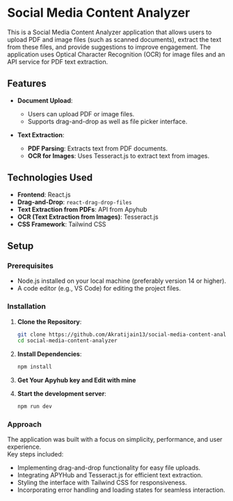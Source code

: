 # Social Media Content Analyzer

This is a Social Media Content Analyzer application that allows users to upload PDF and image files (such as scanned documents), extract the text from these files, and provide suggestions to improve engagement. The application uses Optical Character Recognition (OCR) for image files and an API service for PDF text extraction.

## Features

- **Document Upload**: 
  - Users can upload PDF or image files.
  - Supports drag-and-drop as well as file picker interface.

- **Text Extraction**:
  - **PDF Parsing**: Extracts text from PDF documents.
  - **OCR for Images**: Uses Tesseract.js to extract text from images.

## Technologies Used

- **Frontend**: React.js
- **Drag-and-Drop**: `react-drag-drop-files`
- **Text Extraction from PDFs**: API from Apyhub
- **OCR (Text Extraction from Images)**: Tesseract.js
- **CSS Framework**: Tailwind CSS

## Setup

### Prerequisites
- Node.js installed on your local machine (preferably version 14 or higher).
- A code editor (e.g., VS Code) for editing the project files.

### Installation

1. **Clone the Repository**:

   ```bash
   git clone https://github.com/Akratijain13/social-media-content-analyzer.git
   cd social-media-content-analyzer
   
2. **Install Dependencies**:

   ```bash
   npm install

3. **Get Your Apyhub key and Edit with mine**


4. **Start the development server**:

   ```bash
   npm run dev

### Approach

The application was built with a focus on simplicity, performance, and user experience.  
Key steps included:  

- Implementing drag-and-drop functionality for easy file uploads.  
- Integrating APYHub and Tesseract.js for efficient text extraction.  
- Styling the interface with Tailwind CSS for responsiveness.  
- Incorporating error handling and loading states for seamless interaction.  
